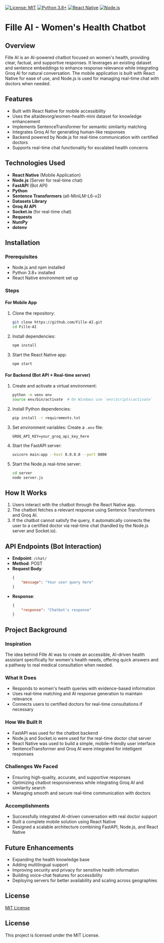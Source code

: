 [![License: MIT](https://img.shields.io/badge/License-MIT-yellow.svg)](https://opensource.org/licenses/MIT) [![Python 3.8+](https://img.shields.io/badge/python-3.8+-blue.svg)](https://www.python.org/downloads/release/python-380/) [![React Native](https://img.shields.io/badge/React%20Native-20232A?logo=react&logoColor=61DAFB)](https://reactnative.dev/) [![Node.js](https://img.shields.io/badge/Node.js-43853D?logo=node.js&logoColor=white)](https://nodejs.org/)


# Fille AI - Women's Health Chatbot

## Overview

Fille AI is an AI-powered chatbot focused on women's health, providing clear, factual, and supportive responses. It leverages an existing dataset and sentence embeddings to enhance response relevance while integrating Groq AI for natural conversation. The mobile application is built with React Native for ease of use, and Node.js is used for managing real-time chat with doctors when needed.

## Features

- Built with React Native for mobile accessibility
- Uses the altaidevorg/women-health-mini dataset for knowledge enhancement
- Implements SentenceTransformer for semantic similarity matching
- Integrates Groq AI for generating human-like responses
- Backend powered by Node.js for real-time communication with certified doctors
- Supports real-time chat functionality for escalated health concerns

## Technologies Used

- **React Native** (Mobile Application)
- **Node.js** (Server for real-time chat)
- **FastAPI** (Bot API)
- **Python**
- **Sentence Transformers** (all-MiniLM-L6-v2)
- **Datasets Library**
- **Groq AI API**
- **Socket.io** (for real-time chat)
- **Requests**
- **NumPy**
- **dotenv**

## Installation

### Prerequisites

- Node.js and npm installed
- Python 3.8+ installed
- React Native environment set up

### Steps

#### For Mobile App

1. Clone the repository:
   ```bash
   git clone https://github.com/Fille-AI.git
   cd Fille-AI
   ```

2. Install dependencies:
   ```bash
   npm install
   ```

3. Start the React Native app:
   ```bash
   npm start
   ```

#### For Backend (Bot API + Real-time server)

1. Create and activate a virtual environment:
   ```bash
   python -m venv env
   source env/bin/activate  # On Windows use `env\Scripts\activate`
   ```

2. Install Python dependencies:
   ```bash
   pip install -r requirements.txt
   ```

3. Set environment variables:
   Create a `.env` file:
   ```
   GROQ_API_KEY=your_groq_api_key_here
   ```

4. Start the FastAPI server:
   ```bash
   uvicorn main:app --host 0.0.0.0 --port 8000
   ```

5. Start the Node.js real-time server:
   ```bash
   cd server
   node server.js
   ```

## How It Works

1. Users interact with the chatbot through the React Native app.
2. The chatbot fetches a relevant response using Sentence Transformers and Groq AI.
3. If the chatbot cannot satisfy the query, it automatically connects the user to a certified doctor via real-time chat (handled by the Node.js server and Socket.io).

## API Endpoints (Bot Interaction)

- **Endpoint**: `/chat/`
- **Method**: POST
- **Request Body**:
  ```json
  {
      "message": "Your user query here"
  }
  ```
- **Response**:
  ```json
  {
      "response": "Chatbot's response"
  }
  ```

## Project Background

### Inspiration
The idea behind Fille AI was to create an accessible, AI-driven health assistant specifically for women's health needs, offering quick answers and a pathway to real medical consultation when needed.

### What It Does
- Responds to women's health queries with evidence-based information
- Uses real-time matching and AI response generation to maintain relevance
- Connects users to certified doctors for real-time consultations if necessary

### How We Built It
- FastAPI was used for the chatbot backend
- Node.js and Socket.io were used for the real-time doctor chat server
- React Native was used to build a simple, mobile-friendly user interface
- SentenceTransformer and Groq AI were integrated for intelligent responses

### Challenges We Faced
- Ensuring high-quality, accurate, and supportive responses
- Optimizing chatbot responsiveness while integrating Groq AI and similarity search
- Managing smooth and secure real-time communication with doctors

### Accomplishments
- Successfully integrated AI-driven conversation with real doctor support
- Built a complete mobile solution using React Native
- Designed a scalable architecture combining FastAPI, Node.js, and React Native

## Future Enhancements

- Expanding the health knowledge base
- Adding multilingual support
- Improving security and privacy for sensitive health information
- Building voice-chat features for accessibility
- Deploying servers for better availability and scaling across geographies

## License

[MIT License](LICENSE)

## License
This project is licensed under the MIT License.


